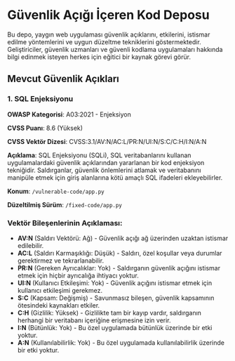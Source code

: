  # Güvenlik Açığı İçeren Kod Deposu

Bu depo, yaygın web uygulaması güvenlik açıklarını, etkilerini, istismar edilme yöntemlerini ve uygun düzeltme tekniklerini göstermektedir. Geliştiriciler, güvenlik uzmanları ve güvenli kodlama uygulamaları hakkında bilgi edinmek isteyen herkes için eğitici bir kaynak görevi görür.

## Mevcut Güvenlik Açıkları

### 1. SQL Enjeksiyonu

**OWASP Kategorisi**: A03:2021 - Enjeksiyon

**CVSS Puanı**: 8.6 (Yüksek)

**CVSS Vektör Dizesi**: CVSS:3.1/AV:N/AC:L/PR:N/UI:N/S:C/C:H/I:N/A:N

**Açıklama**: SQL Enjeksiyonu (SQLi), SQL veritabanlarını kullanan uygulamalardaki güvenlik açıklarından yararlanan bir kod enjeksiyon tekniğidir. Saldırganlar, güvenlik önlemlerini atlamak ve veritabanını manipüle etmek için giriş alanlarına kötü amaçlı SQL ifadeleri ekleyebilirler.

**Konum**: `/vulnerable-code/app.py`

**Düzeltilmiş Sürüm**: `/fixed-code/app.py`
### Vektör Bileşenlerinin Açıklaması:

- **AV:N** (Saldırı Vektörü: Ağ) - Güvenlik açığı ağ üzerinden uzaktan istismar edilebilir.
- **AC:L** (Saldırı Karmaşıklığı: Düşük) - Saldırı, özel koşullar veya durumlar gerektirmez ve tekrarlanabilir.
- **PR:N** (Gereken Ayrıcalıklar: Yok) - Saldırganın güvenlik açığını istismar etmek için hiçbir ayrıcalığa ihtiyacı yoktur.
- **UI:N** (Kullanıcı Etkileşimi: Yok) - Güvenlik açığını istismar etmek için kullanıcı etkileşimi gerekmez.
- **S:C** (Kapsam: Değişmiş) - Savunmasız bileşen, güvenlik kapsamının ötesindeki kaynakları etkiler.
- **C:H** (Gizlilik: Yüksek) - Gizlilikte tam bir kayıp vardır, saldırganın herhangi bir veritabanı içeriğine erişmesine izin verir.
- **I:N** (Bütünlük: Yok) - Bu özel uygulamada bütünlük üzerinde bir etki yoktur.
- **A:N** (Kullanılabilirlik: Yok) - Bu özel uygulamada kullanılabilirlik üzerinde bir etki yoktur.
